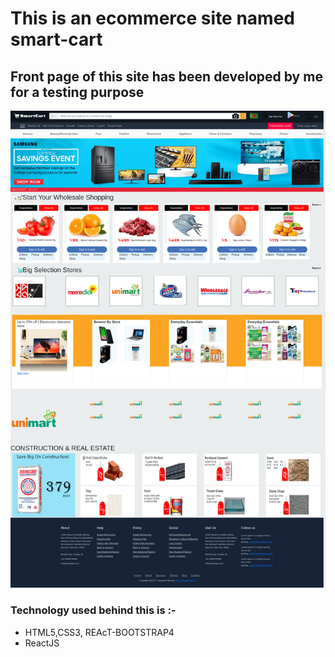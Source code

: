 <h1>This is an ecommerce site named smart-cart</h1>
<h2>Front page of this site has been developed by me for a testing purpose</h2>
<img src='./frontpage.png'>

<h3>Technology used behind this is :-</h3>
<ul>
<li>HTML5,CSS3, REAcT-BOOTSTRAP4</li>
<li>ReactJS</li>
</ul>